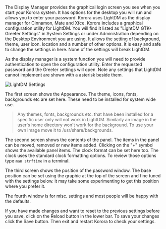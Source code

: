 The Display Manager provides the graphical login screen you see when you start your Korora system. It has options for the desktop you will run and allows you to enter your password. Korora uses LightDM as the display manager for Cinnamon, Mate and Xfce.
Korora includes a graphical configuration utility for LightDM. You will find it listed as "LightDM GTK+ Greeter Settings" in System Settings or under Administration depending on the Desktop Environment you are using. It allows the setting of background, theme, user icon. location and a number of other options. It is easy and safe to change the settings in here. None of the settings will break LightDM.

As the display manager is a system function you will need to provide authentication to open the configuration utility. Enter the requested password and the Greeter settings will open. Note any settings that LightDM cannot implement are shown with a asterisk beside them.

![LightDM Settings](https://github.com/kororaproject/kp-documentation/blob/master/img/LightDM-settings.png)

The first screen shows the Appearance. The theme, icons, fonts, backgrounds etc are set here. These need to be installed for system wide use.
>Any themes, fonts, backgrounds etc. that have been installed for a specific user only will not work in LightDM. Similarly an image in the user's home directory won't work for the background. To use your own image move it to /usr/share/backgrounds.

The second screen shows the contents of the panel. The items in the panel can be moved, removed or new items added. Clicking on the "+" symbol shows the available panel items. The clock format can be set here too. The clock uses the standard clock formatting options. To review those options type `man strftime` in a terminal. 

The third screen shows the position of the password window. The base position can be set using the graphic at the top of the screen and fine tuned with the settings below. it may take some experimenting to get this position where you prefer it.

The fourth window is for misc. settings and most people will be happy with the defaults.

If you have made changes and want to reset to the previous settings before you save, click on the Reload button in the lower bar. To save your changes click the Save button. Then exit and restart Korora to check your settings.
